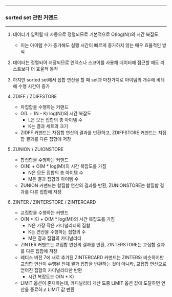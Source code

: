 -----
### sorted set 관련 커맨드
-----
1. 데이터가 입력될 때 자동으로 정렬되므로 기본적으로 O(log(N))의 시간 복잡도
   - 이는 아이템 수가 증가해도 실행 시간이 빠르게 증가하지 않는 매우 효율적인 방식
2. 데이터는 정렬되어 저장되므로 인덱스나 스코어를 사용해 데이터에 접근할 때도 리스트보다 더 효율적 동작
3. 하지만 sorted set에서 집합 연산을 할 때 set과 마찬가지로 아이템의 개수에 비례해 수행 시간이 증가
4. ZDIFF / ZDIFFSTORE
   - 차집합을 수행하는 커맨드
   - O(L + (N - K) log(N))의 시간 복잡도
     + L은 모든 집합의 총 아이템 수
     + K는 결과 세트의 크기
   - ZIDFF 커맨드는 차집합 연산의 결과를 반환하고, ZDIFFSTORE 커맨드는 차집합 결과를 다른 집합에 저장

5. ZUNION / ZUIONSTORE
   - 합집합을 수행하는 커맨드
   - O(N) + O(M * log(M))의 시간 복잡도를 가짐
     + N은 모든 집합의 총 아이템 수
     + M은 결과 집합의 아이템 수
   - ZUNION 커맨드는 합집합 연산의 결과를 반환, ZUNIONSTORE는 합집합 결과를 다른 집합에 저장
     
6. ZINTER / ZINTERSTORE / ZINTERCARD
   - 교집합을 수행하는 커맨드
   - O(N * K) + O(M * log(M))의 시간 복잡도를 가짐
     + N은 가장 작은 카디널리티의 집합
     + K는 연산을 수행하는 집합의 수
     + M은 결과 집합의 카디널리티
   - ZINTER 커맨드는 교집합 연산의 결과를 반환, ZINTERSTORE는 교집합 결과를 다른 집합에 저장
   - 레디스 버전 7에 새로 추가된 ZINTERCARD 커맨드는 ZINTER와 비슷하지만 교집합 연산이 수행된 전체 결과 집합을 반환하는 것이 아니라, 교집합 연산으로 얻어진 집합의 카디널리티만 반환
     + 시간 복잡도는 O(N * K)
   - LIMIT 옵션이 존재하는데, 카디널리티 게산 도중 LIMIT 옵션 값에 도달하면 연산을 종료하고 LIMIT 값 반환
